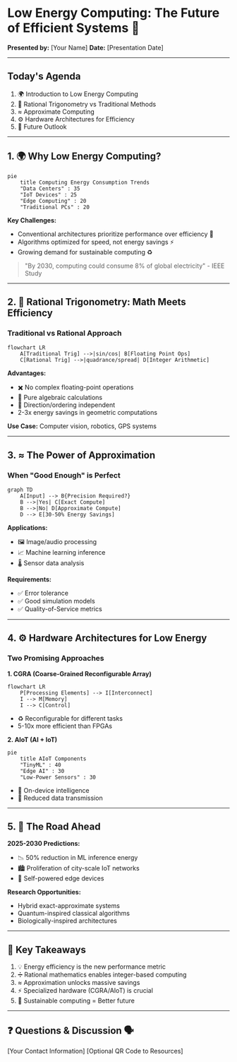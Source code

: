# Low Energy Computing: The Future of Efficient Systems 🔋

**Presented by:** [Your Name]
**Date:** [Presentation Date]

---

## Today's Agenda

1. 🌍 Introduction to Low Energy Computing
2. 🧮 Rational Trigonometry vs Traditional Methods
3. ≈ Approximate Computing
4. ⚙️ Hardware Architectures for Efficiency
5. 🚀 Future Outlook

---

## 1. 🌍 Why Low Energy Computing?

```mermaid
pie
    title Computing Energy Consumption Trends
    "Data Centers" : 35
    "IoT Devices" : 25
    "Edge Computing" : 20
    "Traditional PCs" : 20
```

**Key Challenges:**
- Conventional architectures prioritize performance over efficiency 💨
- Algorithms optimized for speed, not energy savings ⚡
- Growing demand for sustainable computing ♻️

> "By 2030, computing could consume 8% of global electricity" - IEEE Study

---

## 2. 🧮 Rational Trigonometry: Math Meets Efficiency

### Traditional vs Rational Approach

```mermaid
flowchart LR
    A[Traditional Trig] -->|sin/cos| B[Floating Point Ops]
    C[Rational Trig] -->|quadrance/spread| D[Integer Arithmetic]
```

**Advantages:**
- ✖️ No complex floating-point operations
- 🔢 Pure algebraic calculations
- 🧭 Direction/ordering independent
- 2-3x energy savings in geometric computations

**Use Case:** Computer vision, robotics, GPS systems

---

## 3. ≈ The Power of Approximation

### When "Good Enough" is Perfect

```mermaid
graph TD
    A[Input] --> B{Precision Required?}
    B -->|Yes| C[Exact Compute]
    B -->|No| D[Approximate Compute]
    D --> E[30-50% Energy Savings]
```

**Applications:**
- 🖼️ Image/audio processing
- 📈 Machine learning inference
- 🌡️ Sensor data analysis

**Requirements:**
- ✅ Error tolerance
- ✅ Good simulation models
- ✅ Quality-of-Service metrics

---

## 4. ⚙️ Hardware Architectures for Low Energy

### Two Promising Approaches

**1. CGRA (Coarse-Grained Reconfigurable Array)**
```mermaid
flowchart LR
    P[Processing Elements] --> I[Interconnect]
    I --> M[Memory]
    I --> C[Control]
```
- ♻️ Reconfigurable for different tasks
- 5-10x more efficient than FPGAs

**2. AIoT (AI + IoT)**
```mermaid
pie
    title AIoT Components
    "TinyML" : 40
    "Edge AI" : 30
    "Low-Power Sensors" : 30
```
- 🦾 On-device intelligence
- 📶 Reduced data transmission

---

## 5. 🚀 The Road Ahead

**2025-2030 Predictions:**
- 📉 50% reduction in ML inference energy
- 🏙️ Proliferation of city-scale IoT networks
- 🔋 Self-powered edge devices

**Research Opportunities:**
- Hybrid exact-approximate systems
- Quantum-inspired classical algorithms
- Biologically-inspired architectures

---

## 🎯 Key Takeaways

1. 💡 Energy efficiency is the new performance metric
2. ➗ Rational mathematics enables integer-based computing
3. ≈ Approximation unlocks massive savings
4. ⚡ Specialized hardware (CGRA/AIoT) is crucial
5. 🌱 Sustainable computing = Better future

---

## ❓ Questions & Discussion 🗣️

[Your Contact Information]
[Optional QR Code to Resources]

